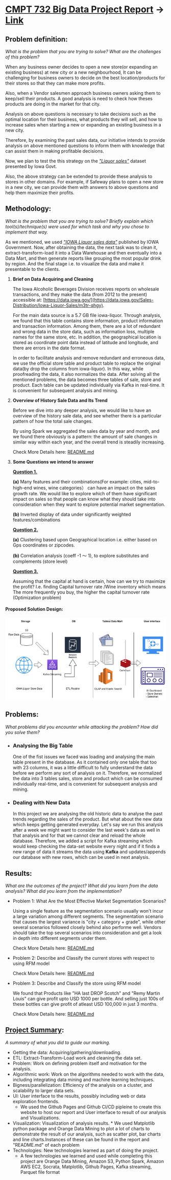 # <u> CMPT 732 Big Data Project Report</u> -> [Link](https://pages.github.sfu.ca/sna101/3_datamen_CMPT_732_project/project_report)

## Problem definition: 
*What is the problem that you are trying to solve? What are the challenges of this problem?*


When any business owner decides to open a new store(or expanding an existing business) at new city or a new neighbourhood, It can be challenging for business owners to decide on the best location/products for their stores so that they can make more profits.

Also, when a Vendor salesmen approach business owners  asking them to keep/sell their products. A good analysis is need to check how theses products are doing in the market for that city.

Analysis on above questions is necessary to take decisions such as the optimal location for their business,  what products they will sell, and how to increase sales when starting a new or
expanding an existing business in a new city.


Therefore, by examining the past sales data, our
initiative intends to provide analysis on above mentioned questions to inform them with knowledge that can assist them in making profitable decisions.

Now, we plan to test the this strategy on the *["Liquor sales"](https://data.iowa.gov/Sales-Distribution/Iowa-Liquor-Sales/m3tr-qhgy)* dataset presented by Iowa Govt. 

Also, the above strategy can be extended to provide these analysis to stores in other domains.
For example, if Safeway plans to open a new store in a new city, we can provide them with answers to above questions and help them maximize their profits.


## Methodology: 
*What is the problem that you are trying to solve? Briefly explain which tool(s)/technique(s) were used for which task and why you chose to implement that way.*

As we mentioned, we used *["IOWA Liquor sales data"](https://data.iowa.gov/Sales-Distribution/Iowa-Liquor-Sales/m3tr-qhgy)* published by IOWA Government.
Now, after obtaining the data, the next task was to clean it, extract-transform-load it into a Data Warehouse and then eventually into a Data Mart, and then generate reports like grouping the most popular drink by region. And the final stage i.e. to visualize the data and make it presentable to the clients.

 1. **Brief on Data Acquiring and Cleaning**

    The Iowa Alcoholic Beverages Division receives reports on wholesale transactions, and they make the data (from 2012 to the present) accessible at: [https://data.iowa.gov/](https://data.iowa.gov/Sales-Distribution/Iowa-Liquor-Sales/m3tr-qhgy).

    For the main data source is a 5.7 GB file iowa-liquor. Through analysis, we found that this table contains store information, product information and transaction information. Among them, there are a lot of redundant and wrong data in the store data, such as information loss, multiple names for the same store, etc. In addition, the geographical location is stored as coordinate point data instead of latitude and longitude, and there are errors in the date format. 

    In order to facilitate analysis and remove redundant and erroneous data, we use the official store table and product table to replace the original data(by drop the columns from iowa-liquor). In this way, while proofreading the data, it also normalizes the data. After solving all the mentioned problems, the data becomes three tables of sale, store and product. Each table can be updated individually via Kafka in real-time. It is convenient for subsequent analysis and mining.

2. **Overview of History Sale Data and Its Trend**

    Before we dive into any deeper analysis, we would like to have an overview of the history sale data, and see whether there is a particular pattern of how the total sale changes.

    By using Spark we aggregated the sales data by year and month, and we found there obviously is a pattern: the amount of sale changes in similar way within each year, and the overall trend is steadily increasing.

    Check More Details here: [README.md](https://github.sfu.ca/sna101/3_datamen_CMPT_732_project/tree/main/src/Overview_Sale_By_Month#overview-of-history-sale-data-and-its-trend)


3. **Some Questions we intend to answer**

    [**Question 1.**](https://github.sfu.ca/sna101/3_datamen_CMPT_732_project/tree/main/src/growth_rate#variance-of-growth-rate-under-different-market-segmentation)
    
    **(a)** Many features and their combinations(For example: cities, mid-to-high-end wines, wine categories） can have an impact on the sales growth rate. We would like to explore which of them have significant impact on sales so that people can know what they should take into consideration when they want to explore potential market segmentation.

    **(b)** Inverted display of data under significantly weighted features/combinations

    [**Question 2.**](https://github.sfu.ca/sna101/3_datamen_CMPT_732_project/tree/main/src/Q2_RFM_Cluster#describe-and-classify-the-store-using-rfm-model)

    **(a)** Clustering based upon Geographical location i.e. either based on Gps coordinates or zipcodes.

    **(b)** Correlation analysis (coeff -1 ～ 1), to explore substitutes and complements (store level)

    [**Question 3.**](https://github.sfu.ca/sna101/3_datamen_CMPT_732_project/tree/main/src/Q3_Optimization_problem#optimizing-profit)

     Assuming that the capital at hand is certain, how can we try to maximize the profit? I.e.  finding Capital turnover rate /Wine inventory which means The more frequently you buy, the higher the capital turnover rate (Optimization problem)


#### Proposed Solution Design:
![Alt text](./project_design.png)


## Problems: 
*What problems did you encounter while attacking the problem? How did you solve them?*

- ### Analysing the Big Table
    One of the fist issues we faced was loading and analysing the main table present in the database. As it contained only one table that too with 23 columns, it was a little difficult to fully understand the data before we perform any sort of analysis on it. Therefore, we normalized the data into 3 tables sales, store and product which can be consumed individually real-time, and is convenient for subsequent analysis and mining. 

- ### Dealing with New Data
   In this project we are analysing the old historic data to analyse the past trends regarding the sales of the product. But what about the new data which keeps getting generated everyday. Let's say we run this analysis after a week we might want to consider the last week's data as well in that analysis and for that we cannot clear and reload the whole database. Therefore, we added a script for Kafka streaming which would keep checking the data-set website every night and if it finds a new range of data it streams the data using **Kafka** and updates/appends our database with new rows, which can be used in next analysis.


## Results: 
*What are the outcomes of the project? What did you learn from the data analysis? What did you learn from the implementation?*

- Problem 1: What Are the Most Effective Market Segmentation Scenarios?

    Using a single feature as the segmentation scenario usually won't incur a large variation among different segments. The segmentation scenario that causes the largest variance is "city + category + grade", while other several scenarios followed closely behind also performe well. Vendors should take the top several scenarios into consideration and get a look in depth into different segments under them.

    Check More Details here: [README.md](https://github.sfu.ca/sna101/3_datamen_CMPT_732_project/tree/main/src/Q1_Growth_Rate#results)

- Problem 2: Describe and Classify the current stores with respect to  using RFM model

    Check More Details here: [README.md](https://github.sfu.ca/sna101/3_datamen_CMPT_732_project/tree/main/src/Q2_RFM_Cluster#result)


- Problem 3: Describe and Classify the store using RFM model

    We found that Products like "HA last DROP Scotch" and "Remy Martin Louis" can give profit upto USD 1000 per bottle.
And selling just 100s of these bottles can give profit of atleast USD 100,000 in just 3 months.

    Check More Details here: [README.md](https://github.sfu.ca/sna101/3_datamen_CMPT_732_project/tree/main/src/Q3_Optimization_problem#results)




## [Project Summary](https://coursys.sfu.ca/2022fa-cmpt-732-g1/pages/ProjectSummary): 
*A summary of what you did to guide our marking.*


- Getting the data: Acquiring/gathering/downloading.
- ETL: Extract-Transform-Load work and cleaning the data set.
- Problem: Work on defining problem itself and motivation for the analysis.
- Algorithmic work: Work on the algorithms needed to work with the data, including integrating data mining and machine learning techniques.
- Bigness/parallelization: Efficiency of the analysis on a cluster, and scalability to larger data sets.
-  UI: User interface to the results, possibly including web or data exploration frontends.
      * We used the Github Pages and Github CI/CD pipleine to create this website to host our report and User interface to result of our analysis and Visualizations.
- Visualization: Visualization of analysis results.
      * We used Matplotlib python package and Orange Data Mining to plot a lot of charts to demonstrate the result of our analysis, such as scatter plot, bar charts and line charts.Instances of these can be found in the report and "README.md" of each problem
- Technologies: New technologies learned as part of doing the project. 
    * A few technologies we learned and used while completing this project are Orange Data Mining, Amazon S3, Python Spark, Amazon AWS EC2, Socrata, Matplotlib, Github Pages, Kafka streaming, Parquet file format

